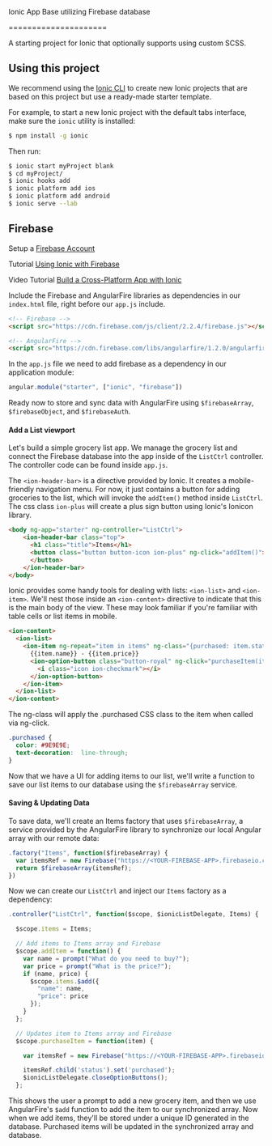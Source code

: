 Ionic App Base utilizing Firebase database

=====================

A starting project for Ionic that optionally supports using custom SCSS.

## Using this project

We recommend using the [Ionic CLI](https://github.com/driftyco/ionic-cli) to create new Ionic projects that are based on this project but use a ready-made starter template.

For example, to start a new Ionic project with the default tabs interface, make sure the `ionic` utility is installed:

```bash
$ npm install -g ionic
```

Then run:

```bash
$ ionic start myProject blank
$ cd myProject/
$ ionic hooks add
$ ionic platform add ios
$ ionic platform add android
$ ionic serve --lab
```

## Firebase
Setup a [Firebase Account](https://www.firebase.com/)

Tutorial [Using Ionic with Firebase](https://www.firebase.com/docs/web/libraries/ionic/guide.html)

Video Tutorial [Build a Cross-Platform App with Ionic](https://www.youtube.com/watch?v=zj8ZFV9vv9k)

Include the Firebase and AngularFire libraries as dependencies in our `index.html` file, right before our `app.js` include.

```html
<!-- Firebase -->
<script src="https://cdn.firebase.com/js/client/2.2.4/firebase.js"></script>

<!-- AngularFire -->
<script src="https://cdn.firebase.com/libs/angularfire/1.2.0/angularfire.min.js"></script>
```

In the `app.js` file we need to add firebase as a dependency in our application module:

```javascript
angular.module("starter", ["ionic", "firebase"])
```
Ready now to store and sync data with AngularFire using `$firebaseArray`, `$firebaseObject`, and `$firebaseAuth`.

#### Add a List viewport

Let's build a simple grocery list app. We manage the grocery list and connect the Firebase database into the app inside of the `ListCtrl` controller. The controller code can be found inside `app.js`.

The `<ion-header-bar>` is a directive provided by Ionic. It creates a mobile-friendly navigation menu. For now, it just contains a button for adding groceries to the list, which will invoke the `addItem()` method inside `ListCtrl`. The css class `ion-plus` will create a plus sign button using Ionic's Ionicon library.

```html
<body ng-app="starter" ng-controller="ListCtrl">
    <ion-header-bar class="top">
      <h1 class="title">Items</h1>
      <button class="button button-icon ion-plus" ng-click="addItem()">
      </button>
    </ion-header-bar>
</body>
```
Ionic provides some handy tools for dealing with lists: `<ion-list>` and `<ion-item>`. We'll nest those inside an `<ion-content>` directive to indicate that this is the main body of the view. These may look familiar if you're familiar with table cells or list items in mobile.

```html
<ion-content>
  <ion-list>
    <ion-item ng-repeat="item in items" ng-class="{purchased: item.status == 'purchased'}">
      {{item.name}} - {{item.price}}
      <ion-option-button class="button-royal" ng-click="purchaseItem(item)">
        <i class="icon ion-checkmark"></i>
      </ion-option-button>
    </ion-item>
  </ion-list>
</ion-content>
```
The ng-class will apply the .purchased CSS class to the item when called via ng-click.

```css
.purchased {
  color: #9E9E9E;
  text-decoration:  line-through;
}

```

Now that we have a UI for adding items to our list, we'll write a function to save our list items to our database using the `$firebaseArray` service.

#### Saving & Updating Data

To save data, we'll create an Items factory that uses `$firebaseArray`, a service provided by the AngularFire library to synchronize our local Angular array with our remote data:

```javascript
.factory("Items", function($firebaseArray) {
  var itemsRef = new Firebase("https://<YOUR-FIREBASE-APP>.firebaseio.com/items");
  return $firebaseArray(itemsRef);
})
```
Now we can create our `ListCtrl` and inject our `Items` factory as a dependency:

```javascript
.controller("ListCtrl", function($scope, $ionicListDelegate, Items) {

  $scope.items = Items;

  // Add items to Items array and Firebase
  $scope.addItem = function() {
    var name = prompt("What do you need to buy?");
    var price = prompt("What is the price?");
    if (name, price) {
      $scope.items.$add({
        "name": name,
        "price": price
      });
    }
  };

  // Updates item to Items array and Firebase
  $scope.purchaseItem = function(item) {

    var itemsRef = new Firebase("https://<YOUR-FIREBASE-APP>.firebaseio.com/items/" + item.$id);

    itemsRef.child('status').set('purchased');
    $ionicListDelegate.closeOptionButtons();
  };
```
This shows the user a prompt to add a new grocery item, and then we use AngularFire's `$add` function to add the item to our synchronized array. Now when we add items, they'll be stored under a unique ID generated in the database. Purchased items will be updated in the synchronized array and database.
